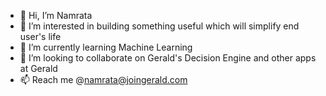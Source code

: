 - 👋 Hi, I’m Namrata
- 👀 I’m interested in building something useful which will simplify end user's life
- 🌱 I’m currently learning Machine Learning
- 💞️ I’m looking to collaborate on Gerald's Decision Engine and other apps at Gerald
- 📫 Reach me @namrata@joingerald.com

<!---
namratabafn/namratabafn is a ✨ special ✨ repository because its `README.md` (this file) appears on your GitHub profile.
You can click the Preview link to take a look at your changes.
--->
